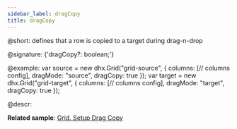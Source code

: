 ```yaml
---
sidebar_label: dragCopy
title: dragCopy
---          
```


@short: defines that a row is copied to a target during drag-n-drop

@signature: {'dragCopy?: boolean;'}

@example:
var source = new dhx.Grid("grid-source", {
    columns: [// columns config],
    dragMode: "source", 
    dragCopy: true
});
var target = new dhx.Grid("grid-target", {
    columns: [// columns config],
    dragMode: "target", 
    dragCopy: true
});

@descr: 

**Related sample**: [Grid. Setup Drag Copy](https://snippet.dhtmlx.com/23slivyz)

[comment]: # (@related: grid/initialization.md#initialize-grid)

[comment]: # (@relatedapi: grid/api/grid_dragmode_config.md)
